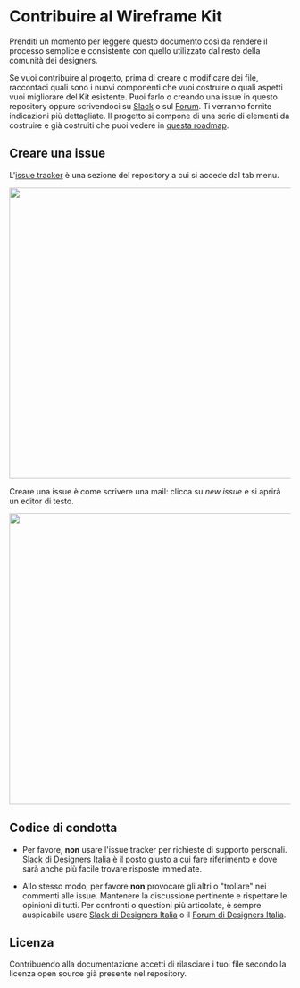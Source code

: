 # Contribuire al Wireframe Kit

Prenditi un momento per leggere questo documento così da rendere il processo semplice e consistente con quello utilizzato
dal resto della comunità dei designers.

Se vuoi contribuire al progetto, prima di creare o modificare dei file, raccontaci quali sono i nuovi componenti che vuoi costruire o quali aspetti vuoi migliorare del Kit esistente. Puoi farlo o creando una issue in questo repository oppure scrivendoci su [Slack](https://slack.designers.italia.it/) o sul [Forum](https://forum.italia.it/c/design/user-interface). Ti verranno fornite indicazioni più dettagliate. 
Il progetto si compone di una serie di elementi da costruire e già costruiti che puoi vedere in [questa roadmap](https://docs.google.com/spreadsheets/d/1ZTH3LrYwsheP9X7TFTl-M60EIsg02nRFvtMjkuU_3_8/edit?usp=sharing).

## Creare una issue

L'[issue tracker](https://github.com/italia/design-wireframe-kit/issues) è una sezione del repository a cui si accede dal tab menu. 

   <img src="https://github.com/italia/design-wireframe-kit/blob/development/images/how_issue%20(1).jpg" width="520"> 
  
  Creare una issue è come scrivere una mail: clicca su *new issue* e si aprirà un editor di testo.  
  
   <img src="https://github.com/italia/design-wireframe-kit/blob/development/images/Screen%20Shot%202018-03-14%20at%2015.53.24%20(1).png" width="520">
  
## Codice di condotta

- Per favore, **non** usare l'issue tracker per richieste di supporto personali.
  [Slack di Designers Italia](https://slack.designers.italia.it/) è il posto giusto a cui fare riferimento e dove sarà anche più facile trovare risposte immediate.

- Allo stesso modo, per favore **non** provocare gli altri o "trollare" nei commenti alle issue.
  Mantenere la discussione pertinente e rispettare le opinioni di tutti. Per confronti o questioni più articolate,
  è sempre auspicabile usare [Slack di Designers Italia](https://slack.designers.italia.it/) o il [Forum di Designers Italia](https://forum.italia.it/c/design/user-interface).

## Licenza

Contribuendo alla documentazione accetti di rilasciare i tuoi file secondo la licenza open source già presente nel repository.
